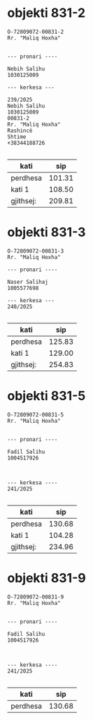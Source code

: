 # objekti 831-2

```
O-72809072-00831-2
Rr. "Maliq Hoxha"


--- pronari ----

Nebih Salihu
1030125009

--- kerkesa ---

239/2025
Nebih Salihu
1030125009
00831-2
Rr. "Maliq Hoxha"
Rashincë
Shtime
+38344188726


```
| kati | sip |
| -------------- | --------------- |
| perdhesa | 101.31 |
| kati 1 | 108.50 |
| gjithsej: | 209.81 |

# objekti 831-3

```
O-72809072-00831-3
Rr. "Maliq Hoxha"

--- pronari ----

Naser Salihaj
1005577698

--- kerkesa ---
240/2025


```
| kati | sip |
| -------------- | --------------- |
| perdhesa | 125.83 |
| kati 1 | 129.00 |
| gjithsej: | 254.83 |


# objekti 831-5

```
O-72809072-00831-5
Rr. "Maliq Hoxha"


--- pronari ----

Fadil Salihu
1004517926



--- kerkesa ----
241/2025


```
| kati | sip |
| -------------- | --------------- |
| perdhesa | 130.68 |
| kati 1 | 104.28 |
| gjithsej: | 234.96 |


# objekti 831-9

```
O-72809072-00831-9
Rr. "Maliq Hoxha"


--- pronari ----

Fadil Salihu
1004517926



--- kerkesa ----
241/2025


```
| kati | sip |
| -------------- | --------------- |
| perdhesa | 130.68 |
